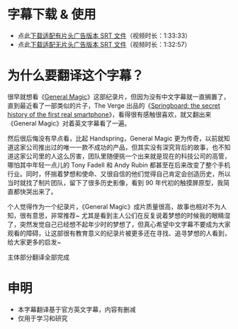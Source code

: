 # 字幕下载 & 使用
* 点此[下载适配有片头广告版本 SRT 文件](https://github.com/JJYing/General-Magic-Chinese-Subtitle/releases/download/0.9/General.Magic.srt)（视频时长：1:33:33）
* 点此[下载适配无片头广告版本 SRT 文件](https://github.com/imjoeyli/General-Magic-Chinese-Subtitle/raw/main/General.Magic_forNoAdsEdition.srt)（视频时长：1:32:57）

# 为什么要翻译这个字幕？
很早就想看《[General Magic](https://movie.douban.com/subject/27073244/)》这部纪录片，但因为没有中文字幕就一直搁置了，直到最近看了一部类似的片子，The Verge 出品的《[Springboard: the secret history of the first real smartphone](https://www.youtube.com/watch?v=b9_Vh9h3Ohw)》，看得很有感触很喜欢，就又翻出来《General Magic》对着英文字幕看了一遍。

然后很后悔没有早点看，比起 Handspring，General Magic 更为传奇，以前就知道这家公司推出过的唯一一款不成功的产品，但其实没有深究背后的故事，也不知道这家公司里的人这么厉害，团队里随便挑一个出来就是现在的科技公司的高管，哪怕其中年轻一点儿的 Tony Fadell 和 Andy Rubin 都甚至在后来改变了整个手机行业。同时，怀揣着梦想和使命、又很自信的他们觉得自己肯定会创造历史，所以当时就找了制片团队，留下了很多历史影像，看到 90 年代初的触摸屏原型，我简直都快哭出来了。

个人觉得作为一个纪录片，《General Magic》成片质量很高，故事也相对不为人知，很有意思，非常推荐~ 尤其是看到主人公们在反复说着梦想的时候我的眼睛湿了，突然发觉自己已经想不起年少时的梦想了，但真心希望中文字幕不要成为大家观看的障碍，让这部很有教育意义的纪录片被更多还在寻找、追寻梦想的人看到，给大家更多的启发~

主体部分翻译全部完成

# 申明
* 本字幕翻译基于官方英文字幕，内容有删减
* 仅用于学习和研究
